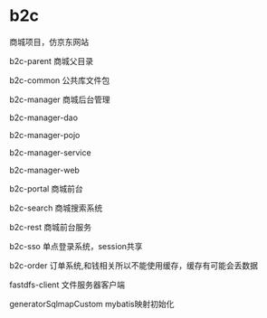 # b2c
商城项目，仿京东网站

b2c-parent    商城父目录

b2c-common    公共库文件包

b2c-manager   商城后台管理

  b2c-manager-dao
  
  b2c-manager-pojo
  
  b2c-manager-service
  
  b2c-manager-web
  
b2c-portal 商城前台

b2c-search 商城搜索系统

b2c-rest  商城前台服务

b2c-sso    单点登录系统，session共享

b2c-order  订单系统,和钱相关所以不能使用缓存，缓存有可能会丢数据

fastdfs-client 文件服务器客户端

generatorSqlmapCustom  mybatis映射初始化


